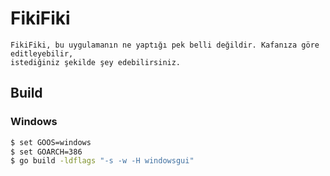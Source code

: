 # FikiFiki

	FikiFiki, bu uygulamanın ne yaptığı pek belli değildir. Kafanıza göre editleyebilir,
	istediğiniz şekilde şey edebilirsiniz.


## Build

### Windows

```sh
$ set GOOS=windows
$ set GOARCH=386
$ go build -ldflags "-s -w -H windowsgui"
``` 

